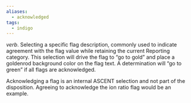 ```yaml
---
aliases:
  - acknowledged
tags:
  - indigo
---
```

*verb*. Selecting a specific flag description, commonly used to indicate agreement with the flag value while retaining the current Reporting category. This selection will drive the flag to “go to gold” and place a goldenrod background color on the flag text. A determination will “go to green” if all flags are acknowledged. 

Acknowledging a flag is an internal ASCENT selection and not part of the disposition. Agreeing to acknowledge the ion ratio flag would be an example.
